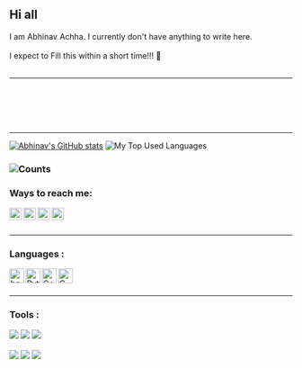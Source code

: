 ## Hi all 

I am Abhinav Achha. I currently don't have anything to write here. 
<br></br>
I expect to Fill this within a short time!!! 🙂
<br></br>

---

<br></br>
<br></br>

---

[![Abhinav's GitHub stats](https://github-readme-stats.vercel.app/api?username=AbhinavAchha&count_private=true&theme=midnight-purple)](https://www.github.com/AbhinavAchha?tab=repositories)
![My Top Used Languages](https://github-readme-stats.vercel.app/api/top-langs/?username=AbhinavAchha&title_color=fff&icon_color=f9f9f9&text_color=9f9f9f&bg_color=151515&langs_count=9&count_private=true)

### ![Counts](https://komarev.com/ghpvc/?username=AbhinavAchha&color=red&style=flat-square&label=Profile+Visits)

### Ways to reach me:
[<img align="left" alt="AbhinavAchha | Telegram" width="22px" src="https://i.imgur.com/6BBu5v3.png" />](https://www.telegram.me/ABH_i_NAV)
[<img align="left" alt="AbhinavAchha | Instagram" width="22px" src="https://i.imgur.com/zTSjHxi.png" />](https://www.instagram.com/_.abhi_nav.__)
[<img align="left" alt="AbhinavAchha | Twitter" width="22px" src="https://github.com/WaylonWalker/WaylonWalker/blob/main/icon/twitter.png" />](https://www.twitter.com/AbhinavAchha2)
[<img align="left" alt="AbhinavAchha | Linkedin" width="22px" src="https://github.com/WaylonWalker/WaylonWalker/blob/main/icon/linkedin.png" />](https://www.linkedin.com/in/abhinav-achha)
<br></br>


---

### Languages :
[<img align="left" alt="bash" width="26px" src="https://cdn.jsdelivr.net/npm/simple-icons@3.10.0/icons/gnubash.svg"/>](Bash)
[<img align="left" alt="Python" width="26px" src="https://cdn.jsdelivr.net/npm/simple-icons@3.10.0/icons/python.svg"/>](Python)
[<img align="left" alt="C++" width="26px" src="https://cdn.jsdelivr.net/npm/simple-icons@3.10.0/icons/cplusplus.svg"/>](C++)
[<img align="left" alt="C" width="26px" src="https://cdn.jsdelivr.net/npm/simple-icons@3.10.0/icons/c.svg"/>](C)
<br></br>


---

### Tools :
![](https://img.shields.io/badge/OS-Ubuntu-informational?style=flat&logo=linux&logoColor=white&color=f71d05)
![](https://img.shields.io/badge/Editor-Neovim-informational?style=flat&logo=Neovim&logoColor=white&color=f71d05)
![](https://img.shields.io/badge/Shell-Zsh-informational?style=flat&logo=gnu-zsh&logoColor=white&color=f71d05)
<br></br>
![](https://img.shields.io/badge/DE-KDE-informational?style=flat&logo=KDE&logoColor=white&color=f71d05)
![](https://img.shields.io/badge/Terminal-Alacritty-informational?style=flat&logo=Windows-Terminal&logoColor=white&color=f71d05)
![](https://img.shields.io/badge/Device-Android-informational?style=flat&logo=Android&logoColor=white&color=f71d05)





